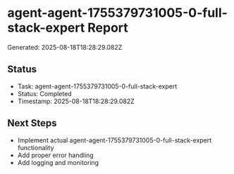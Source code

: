 # agent-agent-1755379731005-0-full-stack-expert Report

Generated: 2025-08-18T18:28:29.082Z

## Status
- Task: agent-agent-1755379731005-0-full-stack-expert
- Status: Completed
- Timestamp: 2025-08-18T18:28:29.082Z

## Next Steps
- Implement actual agent-agent-1755379731005-0-full-stack-expert functionality
- Add proper error handling
- Add logging and monitoring
